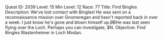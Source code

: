 Quest ID: 2039
Level: 15
Min Level: 12
Race: 77
Title: Find Bingles
Description: We've lost contact with Bingles! He was sent on a reconnaissance mission over Gnomeregan and hasn't reported back in over a week. I just know he's gone and blown himself up.$B$BHe was last seen flying over the Loch. Perhaps you can investigate, $N.
Objective: Find Bingles Blastenheimer in Loch Modan.
